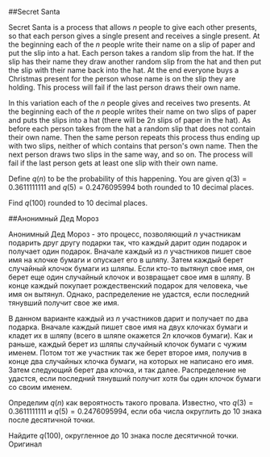 ##Secret Santa


Secret Santa is a process that allows $n$ people to give each other presents, so that each person gives a single present and receives a single present. At the beginning each of the $n$ people write their name on a slip of paper and put the slip into a hat. Each person takes a random slip from the hat. If the slip has their name they draw another random slip from the hat and then put the slip with their name back into the hat. At the end everyone buys a Christmas present for the person whose name is on the slip they are holding. This process will fail if the last person draws their own name.


In this variation each of the $n$ people gives and receives two presents. At the beginning each of the $n$ people writes their name on two slips of paper and puts the slips into a hat (there will be $2n$ slips of paper in the hat). As before each person takes from the hat a random slip that does not contain their own name. Then the same person repeats this process thus ending up with two slips, neither of which contains that person's own name. Then the next person draws two slips in the same way, and so on. The process will fail if the last person gets at least one slip with their own name. 


Define $q(n)$ to be the probability of this happening. You are given $q(3) = 0.3611111111$ and $q(5) = 0.2476095994$ both rounded to 10 decimal places.


Find $q(100)$ rounded to 10 decimal places.

##Анонимный Дед Мороз


Анонимный Дед Мороз - это процесс, позволяющий $n$ участникам подарить друг другу подарки так, что каждый дарит один подарок и получает один подарок. Вначале каждый из $n$ участников пишет свое имя на клочке бумаги и опускает его в шляпу. Затем каждый берет случайный клочок бумаги из шляпы. Если кто-то вытянул свое имя, он берет еще один случайный клочок и возвращает свое имя в шляпу. В конце каждый покупает рождественский подарок для человека, чье имя он вытянул. Однако, распределение не удастся, если последний тянувший получит свое же имя.


В данном варианте каждый из $n$ участников дарит и получает по два подарка. Вначале каждый пишет свое имя на двух клочках бумаги и кладет их в шляпу (всего в шляпе окажется $2n$ клочков бумаги). Как и раньше, каждый берет из шляпы случайный клочок бумаги с чужим именем. Потом тот же участник так же берет второе имя, получив в конце два случайных клочка бумаги, на которых не написано его имя. Затем следующий берет два клочка, и так далее. Распределение не удастся, если последний тянувший получит хотя бы один клочок бумаги со своим именем.


Определим $q(n)$ как вероятность такого провала. Известно, что $q(3) = 0.3611111111$ и $q(5) = 0.2476095994$, если оба числа округлить до 10 знака после десятичной точки.


Найдите $q(100)$, округленное до 10 знака после десятичной точки.
 Оригинал
